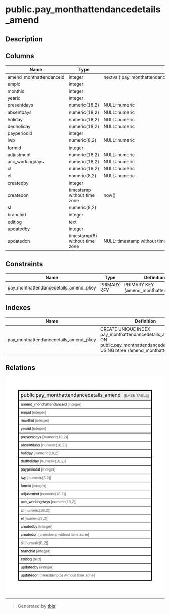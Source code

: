 # public.pay_monthattendancedetails_amend

## Description

## Columns

| Name | Type | Default | Nullable | Children | Parents | Comment |
| ---- | ---- | ------- | -------- | -------- | ------- | ------- |
| amend_monthattendanceid | integer | nextval('pay_monthattendancedetails_amend_amend_monthattendanceid_seq'::regclass) | false |  |  |  |
| empid | integer |  | true |  |  |  |
| monthid | integer |  | true |  |  |  |
| yearid | integer |  | true |  |  |  |
| presentdays | numeric(18,2) | NULL::numeric | true |  |  |  |
| absentdays | numeric(18,2) | NULL::numeric | true |  |  |  |
| holiday | numeric(18,2) | NULL::numeric | true |  |  |  |
| dedholiday | numeric(18,2) | NULL::numeric | true |  |  |  |
| payperiodid | integer |  | true |  |  |  |
| lwp | numeric(8,2) | NULL::numeric | true |  |  |  |
| formid | integer |  | true |  |  |  |
| adjustment | numeric(18,2) | NULL::numeric | true |  |  |  |
| acc_workingdays | numeric(18,2) | NULL::numeric | true |  |  |  |
| cl | numeric(18,2) | NULL::numeric | true |  |  |  |
| el | numeric(8,2) | NULL::numeric | true |  |  |  |
| createdby | integer |  | true |  |  |  |
| createdon | timestamp without time zone | now() | true |  |  |  |
| sl | numeric(8,2) |  | true |  |  |  |
| branchid | integer |  | true |  |  |  |
| editlog | text |  | true |  |  |  |
| updatedby | integer |  | true |  |  |  |
| updatedon | timestamp(6) without time zone | NULL::timestamp without time zone | true |  |  |  |

## Constraints

| Name | Type | Definition |
| ---- | ---- | ---------- |
| pay_monthattendancedetails_amend_pkey | PRIMARY KEY | PRIMARY KEY (amend_monthattendanceid) |

## Indexes

| Name | Definition |
| ---- | ---------- |
| pay_monthattendancedetails_amend_pkey | CREATE UNIQUE INDEX pay_monthattendancedetails_amend_pkey ON public.pay_monthattendancedetails_amend USING btree (amend_monthattendanceid) |

## Relations

![er](public.pay_monthattendancedetails_amend.svg)

---

> Generated by [tbls](https://github.com/k1LoW/tbls)
